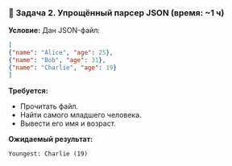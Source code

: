### 🔹 **Задача 2. Упрощённый парсер JSON (время: \~1 ч)**

**Условие:**
Дан JSON-файл:

```json
[
{"name": "Alice", "age": 25},
{"name": "Bob", "age": 31},
{"name": "Charlie", "age": 19}
]
```

**Требуется:**

* Прочитать файл.
* Найти самого младшего человека.
* Вывести его имя и возраст.

**Ожидаемый результат:**

```text
Youngest: Charlie (19)
```